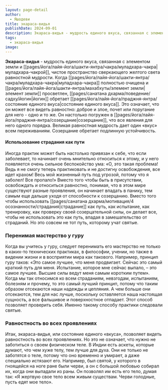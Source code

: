 ```yaml
---
layout: page-detail
author:
  - Яшодеви
title: экараса-видья
publishDate: 2024-09-01
description: Экараса-видья - мудрость единого вкуса, связанная с элементом земли и муладхара-чакрой, чистое пространство сверкающего желтого света равностной мудрости.
tags:
  - экараса-видья
image:
---
```

**Экараса-видья** - мудрость единого вкуса, связанная с элементом земли и [[pages/йога/лайя-йога/шакти-янтра/чакра/муладхара-чакра|муладхара-чакрой]], чистое пространство сверкающего желтого света равностной мудрости.
Когда [[pages/йога/лайя-йога/шакти-янтра/чакра/муладхара-чакра|муладхара-чакра]] полностью очищена и [[pages/йога/лайя-йога/шакти-янтра/махабхуты/элемент земли|элемент земли]] просветлен, [[pages/санатана дхарма/поведение/садху/йогин|йогин]] обретает [[pages/йога/лайя-йога/праджня-янтра/состояние единого вкуса|состояние единого вкуса]]. Это означает, что он может все видеть равностно: доброе и злое, почет или поругание для него - одно и то же. Он настолько погружен в [[pages/йога/лайя-йога/праджня-янтра/созерцание|созерцание]], что все явления для него одного порядка. Великая равностная мудрость дает один «вкус» всем переживаниям. Созерцание обретает подлинную устойчивость.

#### Использование страдания как пути

Иногда практик может быть настолько привязан к себе, что если заболевает, то начинает очень мнительно относиться к этому, и у него появляется очень сильное беспокойство ума: «О, это такая проблема! Ведь я не смогу теперь практиковать и не достигну освобождения, все идет крахом! Весь мой жизненный путь под угрозой, потому что я заболел! Все пропало!» Вместо того чтобы быть в присутствии, освобождать и относиться равностно, понимая, что в этом мире существуют разные проявления, он начинает впадать в панику, тем самым еще дальше уходя от способности к созерцанию. Вместо того чтобы использовать [[pages/санатана дхарма/мотивация/4 осознанности/страдания|страдание]] как путь, как испытание, как тренировку, как проверку своей созерцательной силы, он делает все, чтобы не использовать это как путь, впадая в замешательство от страданий. Но это совсем не тот путь, которому учат святые.

### Перенимая мастерство у гуру

Когда вы учитесь у гуру, следует перенимать его мастерство не только в каких-то технических практиках, в философии, учении, но также в видении жизни и в восприятии мира как такового. Например, принцип гуру таков: «Это самое лучшее, что меня продвигает. Сейчас это самый краткий путь для меня. Испытание, которое мне сейчас выпало, – это самое лучшее. Высшие силы ведут меня самым коротким путем». Когда мы так относимся ко всем страданиям, невзгодам, испытаниям, болезням и прочему, то это самый лучший принцип, потому что таким образом отсекаются наши надежды и цепляния. А чем больше они отсекаются, тем для нас лучше, поскольку оставляется наша настоящая сущность, а все фальшивое и поверхностное отпадает. Этот способ позволяет проверить себя. Именно такому способу практики следовали святые.

### Равностность во всех проявлениях

Итак, экараса-видья, или состояние единого «вкуса», позволяет видеть равностность во всех проявлениях. Но это не означает, что нужно не заботиться о своем физическом теле. В Индии есть аскеты, которые думают, что чем хуже телу, тем лучше для духа. Они не только не заботятся о теле, потому что оно временно и умирает, а даже специально истязают его. Например, был святой, у которого в гноящейся на ноге ране были черви, а он с большой любовью собирал их, когда они выпадали из раны. Он позволял им есть его тело, думая так: «Я жертвую свое тело всем живым существам. Черви голодные, пусть едят мое тело».
